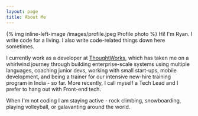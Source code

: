 ```yaml
---
layout: page
title: About Me
---
```



{% img inline-left-image /images/profile.jpeg Profile photo %} Hi! I'm Ryan. I write code for a living. I also write code-related things down here sometimes.

I currently work as a developer at [ThoughtWorks](https://www.thoughtworks.com), which has taken me on a whirlwind journey through building enterprise-scale systems using multiple languages, coaching junior devs, working with small start-ups, mobile development, and being a trainer for our intensive new-hire training program in India - so far. More recently, I call myself a Tech Lead and I prefer to hang out with Front-end tech.

When I'm not coding I am staying active - rock climbing, snowboarding, playing volleyball, or galavanting around the world.
